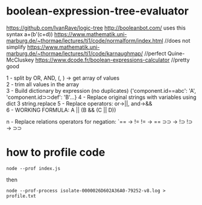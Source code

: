 # boolean-expression-tree-evaluator

https://github.com/IvanRave/logic-tree
http://booleanbot.com/  uses this syntax a+(b'(c+d))
https://www.mathematik.uni-marburg.de/~thormae/lectures/ti1/code/normalform/index.html //does not simplify
https://www.mathematik.uni-marburg.de/~thormae/lectures/ti1/code/karnaughmap/  //perfect
Quine-McCluskey
https://www.dcode.fr/boolean-expressions-calculator  //pretty good

1 - split by OR, AND, (, ) -> get array of values					
2 - trim all values in the array					
3 - Build dictionary by expression (no duplicates)					{'component.id==abc': 'A', 'component.id⊃⊃def': 'B'…}
4 - Replace original strings with variables using dict 3					string.replace
5 - Replace operators: 			or->||, and->&&		
6 - WORKING FORMULA: 			A || (B && (C || D))		
					
n - Replace relations operators for negation:					`== -> !=
					!= -> ==
					⊃⊃ -> !⊃
					!⊃ -> ⊃⊃




# how to profile code
```
node --prof index.js
```
then
```
node --prof-process isolate-0000026D602A36A0-79252-v8.log > profile.txt
```